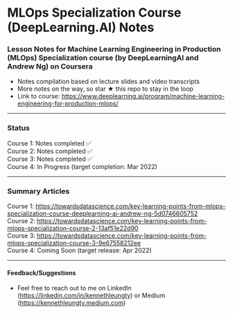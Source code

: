 # MLOps Specialization Course (DeepLearning.AI) Notes

### Lesson Notes for Machine Learning Engineering in Production (MLOps) Specialization course (by DeepLearningAI and Andrew Ng) on Coursera

- Notes compilation based on lecture slides and video transcripts
- More notes on the way, so star ★ this repo to stay in the loop
- Link to course: https://www.deeplearning.ai/program/machine-learning-engineering-for-production-mlops/

___
### Status
Course 1: Notes completed ✅   
Course 2: Notes completed ✅  
Course 3: Notes completed ✅   
Course 4: In Progress (target completion: Mar 2022)
___

### Summary Articles
Course 1: https://towardsdatascience.com/key-learning-points-from-mlops-specialization-course-deeplearning-ai-andrew-ng-5d0746605752    
Course 2: https://towardsdatascience.com/key-learning-points-from-mlops-specialization-course-2-13af51e22d90  
Course 3: https://towardsdatascience.com/key-learning-points-from-mlops-specialization-course-3-9e67558212ee  
Course 4: Coming Soon (target release: Apr 2022)

___
#### Feedback/Suggestions
- Feel free to reach out to me on LinkedIn (https://linkedin.com/in/kennethleungty) or Medium (https://kennethleungty.medium.com)
